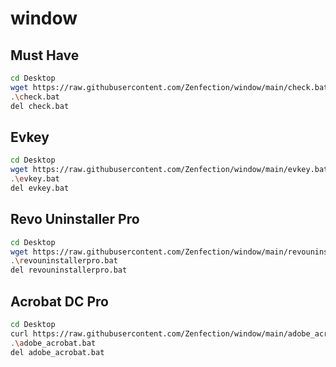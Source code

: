 # window

## Must Have

```sh
cd Desktop
wget https://raw.githubusercontent.com/Zenfection/window/main/check.bat 
.\check.bat
del check.bat
```

## Evkey

```sh
cd Desktop 
wget https://raw.githubusercontent.com/Zenfection/window/main/evkey.bat 
.\evkey.bat
del evkey.bat 
```

## Revo Uninstaller Pro

```sh
cd Desktop
wget https://raw.githubusercontent.com/Zenfection/window/main/revouninstallerpro.bat 
.\revouninstallerpro.bat
del revouninstallerpro.bat
```

## Acrobat DC Pro

```sh
cd Desktop
curl https://raw.githubusercontent.com/Zenfection/window/main/adobe_acrobat.bat 
.\adobe_acrobat.bat
del adobe_acrobat.bat
```